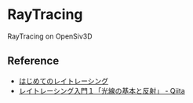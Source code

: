 # RayTracing
RayTracing on OpenSiv3D

## Reference

- [はじめてのレイトレーシング](https://raytracing.xyz/)
- [レイトレーシング入門１「光線の基本と反射」 - Qiita](https://qiita.com/mebiusbox2/items/89e2db3b24e4c39502fe)
